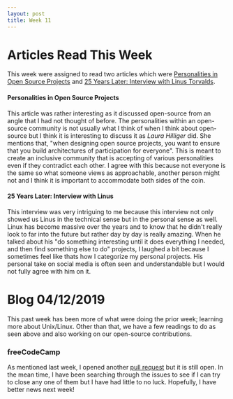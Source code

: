 ```yaml
---
layout: post
title: Week 11
---
```


# Articles Read This Week
This week were assigned to read two articles which were [Personalities in Open Source Projects](https://opensource.com/open-organization/18/11/design-communities-personality-types?utm_campaign=intrel) and [25 Years Later: Interview with Linus Torvalds](https://www.linuxjournal.com/content/25-years-later-interview-linus-torvalds).

#### Personalities in Open Source Projects
This article was rather interesting as it discussed open-source from an angle that I had not thought of before. The personalities within an open-source community is not usually what I think of when I think about open-source but I think it is interesting to discuss it as *Laura Hilliger* did. She mentions that, "when designing open source projects, you want to ensure that you build architectures of participation for everyone". This is meant to create an inclusive community that is accepting of various personalities even if they contradict each other. I agree with this because not everyone is the same so what someone views as approachable, another person might not and I think it is important to accommodate both sides of the coin.

#### 25 Years Later: Interview with Linus
This interview was very intriguing to me because this interview not only showed us Linus in the technical sense but in the personal sense as well. Linux has become massive over the years and to know that he didn't really look to far into the future but rather day by day is really amazing. When he talked about his "do something interesting until it does everything I needed, and then find something else to do" projects, I laughed a bit because I sometimes feel like thats how I categorize my personal projects. His personal take on social media is often seen and understandable but I would not fully agree with him on it.

# Blog 04/12/2019
This past week has been more of what were doing the prior week; learning more about Unix/Linux. Other than that, we have a few readings to do as seen above and also working on our open-source contributions.

### freeCodeCamp
As mentioned last week, I opened another [pull request](https://github.com/freeCodeCamp/freeCodeCamp/pull/35741) but it is still open. In the mean time, I have been searching through the issues to see if I can try to close any one of them but I have had little to no luck. Hopefully, I have better news next week!
